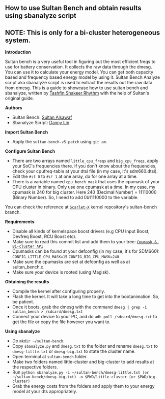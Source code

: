 ## How to use Sultan Bench and obtain results using sbanalyze script

## NOTE: This is only for a bi-cluster heterogeneous system.

**Introduction**

Sultan bench is a very useful tool in figuring out the most efficient freqs to use for battery conservation. It collects the raw data through the dmesg. You can use it to calculate your energy model. You can get both capacity based and frequency based energy model by using it. Sultan Bench Analyze script aka sbanalyze script is used to extract the results out the raw data from dmesg. This is a guide to showcase how to use sultan bench and sbanalyze, written by <a href="https://github.com/Tashar02">Tashfin Shakeer Rhythm</a> with the help of Sultan's original guide.

**Authors**
* Sultan Bench: <a href="https://github.com/kerneltoast">Sultan Alsawaf</a>
* Sbanalyze Script: <a href="https://github.com/kdrag0n">Danny Lin</a>

**Import Sultan Bench**

* Apply the `sultan-bench-v5.patch` using `git am`.

**Configure Sultan Bench**

* There are two arrays named `little_cpu_freqs` and `big_cpu_freqs`, apply your SoC's frequencies there. If you don't know about the frequencies, check your cpufreq-table at your dtsi file (in my case, it's sdm660.dtsi).
* Edit the `#if 0` to `#if 1` at one array, do for one array at a time.
* There is a variable named `cpu_bench_mask` that uses the cpumask of your CPU cluster in binary. Only use one cpumask at a time. In my case, my cpumask is 240 for big cluster. Here 240 (Decimal Number) = 11110000 (Binary Number). So, I need to add 0b11110000 to the variable.

You can check the reference at <a href="https://github.com/Atom-X-Devs/android_kernel_xiaomi_scarlet/commits/sultan-bench">`Scarlet-X`</a> kernel repository's sultan-bench branch.

**Requirements**

* Disable all kinds of kernelspace boost drivers (e.g CPU Input Boost, Devfreq Boost, RCU Boost etc).
* Make sure to read this commit list and add them to your tree: <a href="https://github.com/Atom-X-Devs/android_kernel_xiaomi_scarlet/commit/8136faac2769c7145d6409902e7eac6a6930c4a6">`Cpumask & Bi-cluster API`</a>
* Cpumasks can be found at your defconfig (in my case, it's for SDM660):
`CONFIG_LITTLE_CPU_MASK=15`
`CONFIG_BIG_CPU_MASK=240`
* Make sure the cpumasks are set at defconfig as well as at sultan_bench.c.
* Make sure your device is rooted (using Magisk).

**Obtaining the results**

* Compile the kernel after configuring properly.
* Flash the kernel. It will take a long time to get into the bootanimation. So, be patient.
* Once it boots, grab the dmesg with the command `dmesg | grep -i sultan_bench > /sdcard/dmesg.txt`
* Connect your device to your PC, and do `adb pull /sdcard/dmesg.txt` to get the file or copy the file however you want to.

**Using sbanalyze**

* Do `mkdir ~/sultan-bench`.
* Copy `sbanalyze.py` and `dmesg.txt` to the folder and rename `dmesg.txt` to `dmesg-little.txt` or `dmesg-big.txt` to state the cluster name.
* Open terminal at `sultan-bench` folder.
* Make two folders named little-cluster and big-cluster to add results at the respective folders.
* Run `python sbanalyze.py -i ~/sultan-bench/dmesg-little.txt (or ~/sultan-bench/dmesg-big.txt) -o $PWD/little-cluster (or $PWD/big-cluster)`
* Grab the energy costs from the folders and apply them to your energy model at your dts appropriately.

